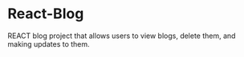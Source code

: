 # React-Blog
REACT blog project that allows users to view blogs, delete them, and making updates to them.
